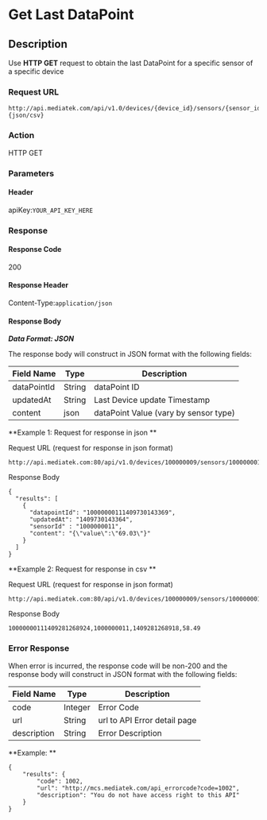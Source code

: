 # Get Last DataPoint

## Description

Use **HTTP GET** request to obtain the last DataPoint for a specific sensor of a specific device

### Request URL

```
http://api.mediatek.com/api/v1.0/devices/{device_id}/sensors/{sensor_id}/datapoints/last.{json/csv}
```

### Action
HTTP GET

### Parameters

#### Header

apiKey:`YOUR_API_KEY_HERE`

### Response

#### Response Code
200

#### Response Header

Content-Type:`application/json`
#### Response Body

***Data Format: JSON***

The response body will construct in JSON format with the following fields:

| Field Name | Type |Description|
| --- | --- | --- |
| dataPointId | String | dataPoint ID |
| updatedAt | String | Last Device update Timestamp |
| content | json | dataPoint Value (vary by sensor type) |


**Example 1: Request for response in json **

Request URL (request for response in json format)
```
http://api.mediatek.com:80/api/v1.0/devices/100000009/sensors/1000000011/datapoints/last.json
```
Response Body

```
{
  "results": [
    {
      "datapointId": "10000000111409730143369",
      "updatedAt": "1409730143364",
      "sensorId" : "1000000011",
      "content": "{\"value\":\"69.03\"}"
    }
  ]
}
```

**Example 2: Request for response in csv **

Request URL (request for response in json format)
```
http://api.mediatek.com:80/api/v1.0/devices/100000009/sensors/1000000011/datapoints/last.csv
```
Response Body

```
10000000111409281268924,1000000011,1409281268918,58.49
```


### Error Response

When error is incurred, the response code will be non-200 and the response body will construct in JSON format with the following fields:

| Field Name | Type |Description|
| --- | --- | --- |
| code | Integer | Error Code |
| url | String | url to API Error detail page |
| description | String | Error Description |

**Example: **
```
{
    "results": {
        "code": 1002,
        "url": "http://mcs.mediatek.com/api_errorcode?code=1002",
        "description": "You do not have access right to this API"
    }
}
```
